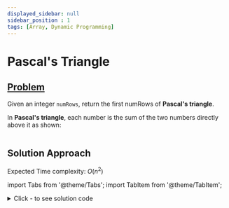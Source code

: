```yaml
---
displayed_sidebar: null
sidebar_position : 1
tags: [Array, Dynamic Programming]
---
```


# Pascal's Triangle

## [Problem](https://leetcode.com/problems/pascals-triangle/)

<p>Given an integer <code>numRows</code>, return the first numRows of <strong>Pascal&#39;s triangle</strong>.</p>

<p>In <strong>Pascal&#39;s triangle</strong>, each number is the sum of the two numbers directly above it as shown:</p>
<img alt="" src="https://upload.wikimedia.org/wikipedia/commons/0/0d/PascalTriangleAnimated2.gif" />

## Solution Approach

Expected Time complexity: $O(n^2)$

import Tabs from '@theme/Tabs';
import TabItem from '@theme/TabItem';

<details><summary>Click - to see solution code</summary>

<Tabs>
<TabItem value="cpp" label="C++">

```cpp
class Solution {
   public:
    vector<vector<int>> generate(int n) {
        vector<vector<int>> ans;
        vector<int> a, b;
        a = {1};
        ans.push_back(a);
        if (n == 1) return ans;
        for (int i = 2; i <= n; i++) {
            b.push_back(1);
            for (int k = 0; k < a.size() - 1; k++) {
                b.push_back(a[k] + a[k + 1]);
            }
            b.push_back(1);
            ans.push_back(b);
            a = b;
            b.clear();
        }
        return ans;
    }
};

```
</TabItem>
</Tabs>

</details>

